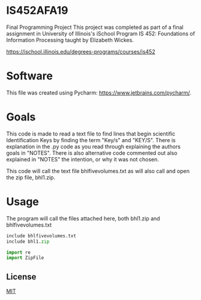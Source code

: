 # IS452AFA19
Final Programming Project
This project was completed as part of a final assignment in University of Illinois's iSchool Program IS 452: Foundations of Information Processing taught by Elizabeth Wickes.

https://ischool.illinois.edu/degrees-programs/courses/is452

# Software

This file was created using Pycharm: https://www.jetbrains.com/pycharm/.

# Goals
This code is made to read a text file to find lines that begin scientific Identification Keys by finding the term "Key/s" and "KEY/S". There is explanation in the .py code as you read through explaining the authors goals in "NOTES".
There is also alternative code commented out also explained in "NOTES" the intention, or why it was not chosen.

This code will call the text file bhlfivevolumes.txt as will also call and open the zip file, bhl1.zip.

# Usage
The program will call the files attached here, both bhl1.zip and bhlfivevolumes.txt
```python
include bhlfivevolumes.txt
include bhl1.zip

import re
import ZipFile
```

## License
[MIT](https://choosealicense.com/licenses/mit/)
